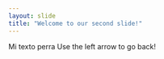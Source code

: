 ```yaml
---
layout: slide
title: "Welcome to our second slide!"
---
```

Mi texto perra
Use the left arrow to go back!
